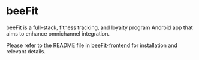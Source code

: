 # beeFit
beeFit is a full-stack, fitness tracking, and loyalty program Android app that aims to enhance omnichannel integration.

Please refer to the README file in <a href="https://github.com/eswlo/beeFit-frontend" target="_blank">beeFit-frontend</a> for installation and relevant details.

